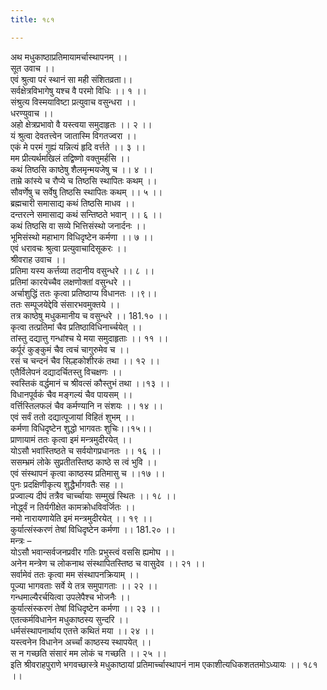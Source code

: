 ```yaml
---
title: १८१

---
```

अथ मधुकाष्ठाप्रतिमायामर्चास्थापनम् ।।  
सूत उवाच ।।  
एवं श्रुत्वा परं स्थानं सा मही संशितव्रता।।  
सर्वक्षेत्रविभागेषु यश्च वै परमो विधिः ।। १ ।।  
संश्रुत्य विस्मयाविष्टा प्रत्युवाच वसुन्धरा ।।  
धरण्युवाच ।।  
अहो क्षेत्रप्रभावो वै यस्त्वया समुदाहृतः ।। २ ।।  
यं श्रुत्वा देवतत्त्वेन जातास्मि विगतज्वरा ।।  
एकं मे परमं गुह्यं यन्नित्यं हृदि वर्त्तते ।। ३ ।।  
मम प्रीत्यर्थमखिलं तद्विष्णो वक्तुमर्हसि ।।  
कथं तिष्ठसि काष्ठेषु शैलमृन्मयजेषु च ।। ४ ।।  
ताम्रे कांस्ये च रौप्ये च तिष्ठसि स्थापितः कथम् ।।  
सौवर्णेषु च सर्वेषु तिष्ठसि स्थापितः कथम् ।। ५ ।।  
ब्रह्मचारी समासाद्य कथं तिष्ठसि माधव ।।  
दन्तरत्ने समासाद्य कथं सन्तिष्ठते भवान् ।। ६ ।।  
कथं तिष्ठसि वा सव्ये भित्तिसंस्थो जनार्दनः ।।  
भूमिसंस्थो महाभाग विधिदृष्टेन कर्मणा ।। ७ ।।  
एवं धरावचः श्रुत्वा प्रत्युवाचादिसूकरः ।।  
श्रीवराह उवाच ।।  
प्रतिमा यस्य कर्त्तव्या तदानीय वसुन्धरे ।। ८ ।।  
प्रतिमां कारयेच्चैव लक्षणोक्तां वसुन्धरे ।।  
अर्चाशुद्धिं ततः कृत्वा प्रतिष्ठाप्य विधानतः ।।९।।  
ततः सम्पूजयेद्देवि संसारभवमुक्तये ।।  
तत्र काष्ठेषु मधुकमानीय च वसुन्धरे ।। 181.१० ।।  
कृत्वा तत्प्रतिमां चैव प्रतिष्ठाविधिनार्च्चयेत् ।।  
तांस्तु दद्यात्तु गन्धांश्च ये मया समुदाहृताः ।। ११ ।।  
कर्पूरं कुङ्कुमं चैव त्वचं चागुरुमेव च ।।  
रसं च चन्दनं चैव सिल्हकोशीरकं तथा ।। १२ ।।  
एतैर्विलेपनं दद्यादर्चितस्तु विचक्षणः ।।  
स्वस्तिकं वर्द्धमानं च श्रीवत्सं कौस्तुभं तथा ।।१३ ।।  
विधानपूर्वकं चैव मङ्गल्यं चैव पायसम् ।।  
वर्त्तिस्तिलफलं चैव कर्मण्यानि न संशयः ।। १४ ।।  
एवं सर्वं ततो दद्यात्पूजायां विहितं शुभम् ।।  
कर्मणा विधिदृष्टेन शुद्धो भागवतः शुचिः।।१५।।  
प्राणायामं ततः कृत्वा इमं मन्त्रमुदीरयेत् ।।  
योऽसौ भवांस्तिष्ठते च सर्वयोगप्रधानतः ।। १६ ।।  
ससम्भ्रमं लोके सुप्रतीतस्तिष्ठ काष्ठे स त्वं भुवि ।।  
एवं संस्थापनं कृत्वा काष्ठस्य प्रतिमासु च ।।१७ ।।  
पुनः प्रदक्षिणीकृत्य शुद्धैर्भागवतैः सह ।।  
प्रज्वाल्य दीपं तत्रैव चार्च्चायाः सम्मुखं स्थितः ।। १८ ।।  
नोर्द्ध्वं न तिर्यगीक्षेत कामक्रोधविवर्जितः ।।  
नमो नारायणायेति इमं मन्त्रमुदीरयेत् ।। १९ ।।  
कुर्यात्संस्करणं तेषां विधिदृष्टेन कर्मणा ।। 181.२० ।।  
मन्त्रः –  
योऽसौ भवान्सर्वजनप्रवीर गतिः प्रभुस्त्वं वससि ह्यमोघ ।।  
अनेन मन्त्रेण च लोकनाथ संस्थापितस्तिष्ठ च वासुदेव ।। २१ ।।  
सर्वामेवं ततः कृत्वा मम संस्थापनक्रियाम् ।।  
पूज्या भागवताः सर्वे ये तत्र समुपागताः ।। २२ ।।  
गन्धमाल्यैरर्चयित्वा उपलेपैश्च भोजनैः ।।  
कुर्यात्संस्करणं तेषां विधिदृष्टेन कर्मणा ।। २३ ।।  
एतत्कर्मविधानेन मधुकाष्ठस्य सुन्दरि ।।  
धर्मसंस्थापनार्थाय एतत्ते कथितं मया ।। २४ ।।  
यस्त्वनेन विधानेन अर्च्चां काष्ठस्य स्थापयेत् ।।  
स न गच्छति संसारं मम लोकं च गच्छति ।। २५ ।।  
इति श्रीवराहपुराणे भगवच्छास्त्रे मधुकाष्ठायां प्रतिमार्च्चास्थापनं नाम एकाशीत्यधिकशततमोऽध्यायः ।। १८१ ।।
